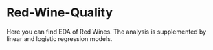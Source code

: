 # Red-Wine-Quality

Here you can find EDA of Red Wines. The analysis is supplemented by linear and logistic regression models.

